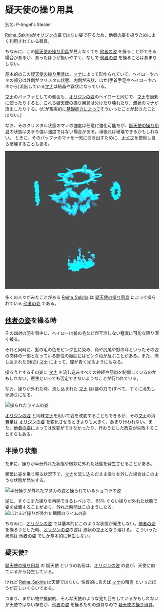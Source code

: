 # 疑天使の操り用具

別名: P-Angel's Stealer

[Reina_Sakiria]が[オリジンの姿]ではない姿で在るため、[他者の姿]を扱うためによく利用されている器具。

ちなみに、この[疑天使の操り用具]が見えなくても [他者の姿] を操ることができる場合があるが、あったほうが扱いやすく、なしで [他者の姿] を操ることはあまりしない。

基本的のこの[疑天使の操り用具]は、[マナ]によって形作られていて、ヘイローやハネの部分は外側がクリスタル状態、内側が液状、ほか(手首手足やヘイローやハネから)流出している[マナ]は結晶や霧状になっている。

[マナ]のバッファとしての側面も、[オリジンの姿]のヘイローと同じで、[マナ]を過剰に使ったりすると、これら[疑天使の操り用具]は欠けたり壊れたり、液状のマナが流出したりする。(だが現実的に[基礎能力によって](Reina_Sakiria.md#２つの基礎能力)そういったことが起きたことはない。)

なお、そのクリスタル状態のマナの強度は任意に強化可能だが、[疑天使の操り用具]の状態はあまり強い強度ではない場合がある。頑張れば破壊できるかもしれない。
ときに、そのバッファのマナを一気に引き出すために、[ナイフ](マナ.md#ナイフ)を使用し自ら破壊することもある。

![P-Angel's-Stealer](img/P-Angel's-Stealer.png)

多くの人々がみたことがある [Reina_Sakiria] は [疑天使の操り用具] によって操られている [他者の姿] である。

## [他者の姿]を操る時

その四対の羽を背中に、ヘイローは髪の毛などが干渉しない程度に可能な限り深く被る。

それと同時に、髪の毛の色をピンク色に染め、角や尻尾や獣の耳といったその姿の肉体の一部となっている部位の範囲にはピンク色が及ぶことがある。また、流し込まれた(後述) [マナ] によって、瞳が青く光るようにもなる。

操ろうとするその姿に [マナ] を流し込みすべての神経や筋肉を制御しているのかもしれない。寄生といっても否定できないようなことが行われている。

なお、操りが外れた時、流し込まれた [マナ] は(謎の力で)すべて、すぐに消失し元通りになる。

![操られたライムの姿](https://media.niri.la/misskey/61f2ca71-f8a6-4085-9993-0cb32c80e817.webp)

[オリジンの姿] と同様[マナ]を用いて姿を改変することもできるが、その[マナ]の消費量は [オリジンの姿] を変化させるときよりも大きく、あまり行われない。また、[他者の姿]によっては改変ができなかったり、行おうとした改変が失敗することすらもある。

## 半操り状態

たまに、操りが半分外れた状態や微妙に外れた状態を発生させることがある。

頻繁に姿を乗り移る状況下で、[マナ]を流し込んだまま操りを外した場合はこのような状態が発生する。

![半分操りが外れたマヌカの姿と操られているショコラの姿](https://media.niri.la/misskey/de207c97-d475-41d8-b736-62d37e7f3eed.webp)

逆に、すぐにまた操りを再開できるレベルで、 95% ぐらい操りが外れた状態で姿を放置することがあり、外れた瞬間はこのようになる。
![ほとんど操りが外れた瞬間のライムの姿](https://media.niri.la/misskey/c26f40f2-98f3-491b-8810-ab72dc302990.webp)

ちなみに、[オリジンの姿] では基本的にこのような状態が発生しない。[他者の姿]を操ろうとした時、[オリジンの姿]の姿は 液状の[マナ]となり溶ける。
こういった状態は [他者の姿] でしか基本的に発生しない。

## 疑天使?

[疑天使の操り用具] の 疑天使 というの名前は、[オリジンの姿] の姿が、天使に似ているから発生している。

けれど [Reina_Sakiria] は天使ではない。性質的に言えば [マナ]の精霊 といったほうが正しいくらいである。

つまり、まがい物や擬似的、そんな天使のような見た目をしているかもしれないが天使ではない存在が、[他者の姿] を操るための道具なので [疑天使の操り用具]。

[Reina_Sakiria]: Reina_Sakiria.md
[疑天使の操り用具]: #疑天使の操り用具
[マナ]: マナ.md
[他者の姿]: 他者の姿.md
[オリジンの姿]: オリジンの姿.md
